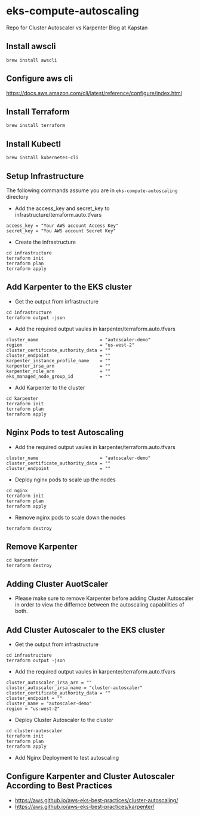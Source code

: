 # eks-compute-autoscaling
Repo for Cluster Autoscaler vs Karpenter Blog at Kapstan

## Install awscli

```
brew install awscli
```

## Configure aws cli

https://docs.aws.amazon.com/cli/latest/reference/configure/index.html

## Install Terraform

```
brew install terraform
```

## Install Kubectl

```
brew install kubernetes-cli
```

## Setup Infrastructure
The following commands assume you are in `eks-compute-autoscaling` directory

- Add the access_key and secret_key to infrastructure/terraform.auto.tfvars

```
access_key = "Your AWS account Access Key"
secret_key = "You AWS account Secret Key"
```

- Create the infrastructure
```
cd infrastructure
terraform init
terraform plan
terraform apply
```

## Add Karpenter to the EKS cluster

- Get the output from infrastructure

```
cd infrastructure
terraform output -json
```

- Add the required output vaules in karpenter/terraform.auto.tfvars

```
cluster_name                       = "autoscaler-demo"
region                             = "us-west-2"
cluster_certificate_authority_data = ""
cluster_endpoint                   = ""
karpenter_instance_profile_name    = ""
karpenter_irsa_arn                 = ""
karpenter_role_arn                 = ""
eks_managed_node_group_id          = ""
```

- Add Karpenter to the cluster

```
cd karpenter
terraform init
terraform plan
terraform apply
```

##  Nginx Pods to test Autoscaling
- Add the required output vaules in karpenter/terraform.auto.tfvars

```
cluster_name                       = "autoscaler-demo"
cluster_certificate_authority_data = ""
cluster_endpoint                   = ""
```

- Deploy nginx pods to scale up the nodes

```
cd nginx
terraform init
terraform plan
terraform apply
```

- Remove nginx pods to scale down the nodes

```
terraform destroy
```

## Remove Karpenter

```
cd karpenter
terraform destroy
```

## Adding Cluster AuotScaler

- Please make sure to remove Karpenter before adding Cluster Autoscaler in order to view the differnce between the autoscaling capabilities of both.


## Add Cluster Autoscaler to the EKS cluster

- Get the output from infrastructure

```
cd infrastructure
terraform output -json
```

- Add the required output vaules in karpenter/terraform.auto.tfvars

```
cluster_autoscaler_irsa_arn = ""
cluster_autoscaler_irsa_name = "cluster-autoscaler"
cluster_certificate_authority_data = ""
cluster_endpoint = ""
cluster_name = "autoscaler-demo"
region = "us-west-2"
```

- Deploy Cluster Autoscaler to the cluster

```
cd cluster-autoscaler
terraform init
terraform plan
terraform apply
```

- Add Nginx Deployment to test autoscaling

## Configure Karpenter and Cluster Autoscaler According to Best Practices

- https://aws.github.io/aws-eks-best-practices/cluster-autoscaling/
- https://aws.github.io/aws-eks-best-practices/karpenter/
